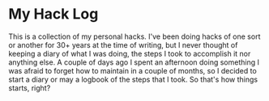 # My Hack Log

This is a collection of my personal hacks. I've been doing hacks of one sort or another for 30+ years at the time of writing, but I never thought of keeping a diary of what I was doing, the steps I took to accomplish it nor anything else. A couple of days ago I spent an afternoon doing something I was afraid to forget how to maintain in a couple of months, so I decided to start a diary or may a logbook of the steps that I took.
So that's how things starts, right?
